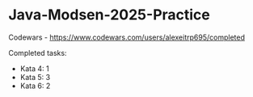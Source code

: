 # Java-Modsen-2025-Practice

Codewars - https://www.codewars.com/users/alexeitrp695/completed

Completed tasks:
- Kata 4: 1
- Kata 5: 3
- Kata 6: 2

